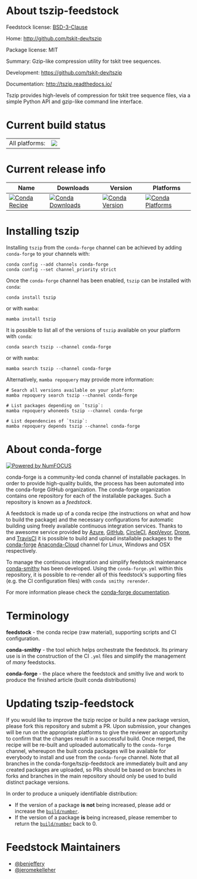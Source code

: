 About tszip-feedstock
=====================

Feedstock license: [BSD-3-Clause](https://github.com/conda-forge/tszip-feedstock/blob/main/LICENSE.txt)

Home: http://github.com/tskit-dev/tszip

Package license: MIT

Summary: Gzip-like compression utility for tskit tree sequences.

Development: https://github.com/tskit-dev/tszip

Documentation: http://tszip.readthedocs.io/

Tszip provides high-levels of compression for tskit tree sequence
files, via a simple Python API and gzip-like command line interface.


Current build status
====================


<table><tr><td>All platforms:</td>
    <td>
      <a href="https://dev.azure.com/conda-forge/feedstock-builds/_build/latest?definitionId=6723&branchName=main">
        <img src="https://dev.azure.com/conda-forge/feedstock-builds/_apis/build/status/tszip-feedstock?branchName=main">
      </a>
    </td>
  </tr>
</table>

Current release info
====================

| Name | Downloads | Version | Platforms |
| --- | --- | --- | --- |
| [![Conda Recipe](https://img.shields.io/badge/recipe-tszip-green.svg)](https://anaconda.org/conda-forge/tszip) | [![Conda Downloads](https://img.shields.io/conda/dn/conda-forge/tszip.svg)](https://anaconda.org/conda-forge/tszip) | [![Conda Version](https://img.shields.io/conda/vn/conda-forge/tszip.svg)](https://anaconda.org/conda-forge/tszip) | [![Conda Platforms](https://img.shields.io/conda/pn/conda-forge/tszip.svg)](https://anaconda.org/conda-forge/tszip) |

Installing tszip
================

Installing `tszip` from the `conda-forge` channel can be achieved by adding `conda-forge` to your channels with:

```
conda config --add channels conda-forge
conda config --set channel_priority strict
```

Once the `conda-forge` channel has been enabled, `tszip` can be installed with `conda`:

```
conda install tszip
```

or with `mamba`:

```
mamba install tszip
```

It is possible to list all of the versions of `tszip` available on your platform with `conda`:

```
conda search tszip --channel conda-forge
```

or with `mamba`:

```
mamba search tszip --channel conda-forge
```

Alternatively, `mamba repoquery` may provide more information:

```
# Search all versions available on your platform:
mamba repoquery search tszip --channel conda-forge

# List packages depending on `tszip`:
mamba repoquery whoneeds tszip --channel conda-forge

# List dependencies of `tszip`:
mamba repoquery depends tszip --channel conda-forge
```


About conda-forge
=================

[![Powered by
NumFOCUS](https://img.shields.io/badge/powered%20by-NumFOCUS-orange.svg?style=flat&colorA=E1523D&colorB=007D8A)](https://numfocus.org)

conda-forge is a community-led conda channel of installable packages.
In order to provide high-quality builds, the process has been automated into the
conda-forge GitHub organization. The conda-forge organization contains one repository
for each of the installable packages. Such a repository is known as a *feedstock*.

A feedstock is made up of a conda recipe (the instructions on what and how to build
the package) and the necessary configurations for automatic building using freely
available continuous integration services. Thanks to the awesome service provided by
[Azure](https://azure.microsoft.com/en-us/services/devops/), [GitHub](https://github.com/),
[CircleCI](https://circleci.com/), [AppVeyor](https://www.appveyor.com/),
[Drone](https://cloud.drone.io/welcome), and [TravisCI](https://travis-ci.com/)
it is possible to build and upload installable packages to the
[conda-forge](https://anaconda.org/conda-forge) [Anaconda-Cloud](https://anaconda.org/)
channel for Linux, Windows and OSX respectively.

To manage the continuous integration and simplify feedstock maintenance
[conda-smithy](https://github.com/conda-forge/conda-smithy) has been developed.
Using the ``conda-forge.yml`` within this repository, it is possible to re-render all of
this feedstock's supporting files (e.g. the CI configuration files) with ``conda smithy rerender``.

For more information please check the [conda-forge documentation](https://conda-forge.org/docs/).

Terminology
===========

**feedstock** - the conda recipe (raw material), supporting scripts and CI configuration.

**conda-smithy** - the tool which helps orchestrate the feedstock.
                   Its primary use is in the construction of the CI ``.yml`` files
                   and simplify the management of *many* feedstocks.

**conda-forge** - the place where the feedstock and smithy live and work to
                  produce the finished article (built conda distributions)


Updating tszip-feedstock
========================

If you would like to improve the tszip recipe or build a new
package version, please fork this repository and submit a PR. Upon submission,
your changes will be run on the appropriate platforms to give the reviewer an
opportunity to confirm that the changes result in a successful build. Once
merged, the recipe will be re-built and uploaded automatically to the
`conda-forge` channel, whereupon the built conda packages will be available for
everybody to install and use from the `conda-forge` channel.
Note that all branches in the conda-forge/tszip-feedstock are
immediately built and any created packages are uploaded, so PRs should be based
on branches in forks and branches in the main repository should only be used to
build distinct package versions.

In order to produce a uniquely identifiable distribution:
 * If the version of a package **is not** being increased, please add or increase
   the [``build/number``](https://docs.conda.io/projects/conda-build/en/latest/resources/define-metadata.html#build-number-and-string).
 * If the version of a package **is** being increased, please remember to return
   the [``build/number``](https://docs.conda.io/projects/conda-build/en/latest/resources/define-metadata.html#build-number-and-string)
   back to 0.

Feedstock Maintainers
=====================

* [@benjeffery](https://github.com/benjeffery/)
* [@jeromekelleher](https://github.com/jeromekelleher/)

